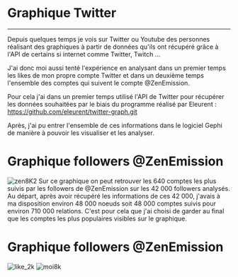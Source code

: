# Graphique Twitter

<hr> 

Depuis quelques temps je vois sur Twitter ou Youtube des personnes réalisant des graphiques à partir de données qu'ils ont récupéré grâce à l'API de certains si internet comme Twitter, Twitch ...

J'ai donc moi aussi tenté l'expérience en analysant dans un premier temps les likes de mon propre compte Twitter et dans un deuxième temps l'ensemble des comptes qui suivent le compte @ZenEmission.

Pour cela j'ai dans un premier temps utilisé l'API de Twitter pour récupérer les données souhaitées par le biais du programme réalisé par Eleurent : https://github.com/eleurent/twitter-graph.git

Après, j'ai pu entrer l'ensemble de ces informations dans le logiciel Gephi de manière à pouvoir les visualiser et les analyser. 


# Graphique followers @ZenEmission

![zen8K2](https://user-images.githubusercontent.com/94399277/204142453-f908836e-006f-456e-8318-4373119a310f.png)
Sur ce graphique on peut retrouver les 640 comptes les plus suivis par les followers de @ZenEmission sur les 42 000 followers analysés. <br>
Au départ, après avoir récupéré les informations de ces 42 000, j'avais à ma disposition environ 48 000 noeuds soit 48 000 comptes suivis pour environ 710 000 relations. 
C'est pour cela que j'ai choisi de garder au final que les comptes les plus populaires visibles sur le graphique.

# Graphique followers @ZenEmission

![like_2k](https://user-images.githubusercontent.com/94399277/204142610-6067b8be-ef9e-41dd-a947-9a38e88122a8.png)
![moi8k](https://user-images.githubusercontent.com/94399277/204143376-186f2672-9a7b-4418-b15c-033a4a47973e.png)
